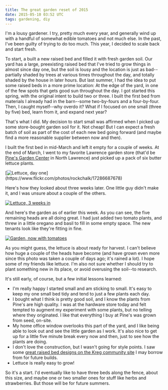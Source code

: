 ```yaml
---
title: The great garden reset of 2015
date: 2015-05-10 03:52 UTC
tags: gardening, diy
---
```


I'm a lousy gardener. I try, pretty much every year, and generally wind up with
a handful of somewhat edible tomatoes and not much else. In the past, I've been
guilty of trying to do too much. This year, I decided to scale back and start
fresh.

To start, a built a new raised bed and filled it with fresh garden soil. Our
yard has a large, preexisting raised bed that I've tried to grow things in
almost since day one, but the soil is lousy and the location is just as
bad--partially shaded by trees at various times throughout the day, and totally
shaded by the house in later hours. But last summer, I had the idea to put some
raised beds in a more prime location: At the edge of the yard, in one of the few
spots that gets good sun throughout the day. I got started this spring, with the
original intent to build two or three. I built the first bed from materials I
already had in the barn--some two-by-fours and a four-by-four. Then, I caught
myself--why overdo it? What if I focused on one small (three by five) bed, learn
from it, and expand next year?

That's what I did. My decision to start small was affirmed when I picked up some
store-bought garden soil for it. Not cheap! But I can expect a fresh batch of
soil as part of the cost of each new bed going forward (and maybe find a more
reasonable supplier between now and then).

I built the first bed in mid-March and left it empty for a couple of weeks. At
the end of March, I went to my favorite Lawrence garden store (that'd be
[Pine's Garden Center](https://www.facebook.com/pages/Pines-Garden-Center-and-Greenhouse/189108764458037)
in North Lawrence) and picked up a pack of six butter lettuce plants.

[![Lettuce, day one](https://c4.staticflickr.com/8/7778/17286687678_d28cc388b2_c.jpg")](https://www.flickr.com/photos/rockchalk/17286687678)

Here's how they looked about three weeks later. One little guy didn't make it,
and I was unsure about a couple of the others.

[![Lettuce, 3 weeks in](https://c2.staticflickr.com/8/7768/16854233353_32a8ef65ec_c.jpg)](https://www.flickr.com/photos/rockchalk/16854233353)

And here's the garden as of earlier this week. As you can see, the five
remaining heads are all doing great. I had just added two tomato plants, and
threw in a little oregano and basil to fill in some empty space. The new tenants
look like they're fitting in fine.

[![Garden, now with tomatoes](https://c4.staticflickr.com/8/7711/17449818426_c52bc42cf8_c.jpg)](https://www.flickr.com/photos/rockchalk/17449818426)

As you might guess, the lettuce is about ready for harvest. I can't believe how
huge a couple of the heads have become (and have grown even more since this
photo was taken a couple of days ago; it's rained a lot). I hope some of my
friends like lettuce. I'm also not sure whether I should try to plant something
new in its place, or avoid overusing the soil--to research.

It's still early, of course, but a few initial lessons learned:

- I'm really happy I started small and am sticking to small. It's easy to keep
  my one small bed tidy and tend to just a few plants each day.
- I bought what I think is pretty good soil, and I know the plants from Pine's
  are high quality. I was at the hardware store today and felt tempted to
  augment my experiment with some plants, but no telling where they originated.
  I like that everything I buy at Pine's was grown from seed, on-site.
- My home office window overlooks this part of the yard, and I like being able
  to look out and see the little garden as I work. It's also nice to get up for
  a little five minute break every now and then, just to see how the plants are
  doing.
- I don't love the construction, but I wasn't going for style points. I saw some
  [great raised bed designs on the Kreg community site](http://kregjig.ning.com/photo/albums/custom-cedar-inset-raised-garden-beds)
  I may borrow from for future builds.
- Lettuce is really easy to grow!

So it's a start. I'd eventually like to have three beds along the fence, about
this size, and maybe one or two smaller ones for stuff like herbs and
strawberries. But those will be for future summers.
